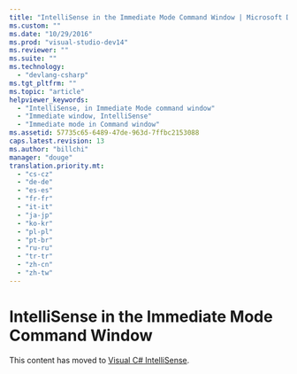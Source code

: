 ```yaml
---
title: "IntelliSense in the Immediate Mode Command Window | Microsoft Docs"
ms.custom: ""
ms.date: "10/29/2016"
ms.prod: "visual-studio-dev14"
ms.reviewer: ""
ms.suite: ""
ms.technology: 
  - "devlang-csharp"
ms.tgt_pltfrm: ""
ms.topic: "article"
helpviewer_keywords: 
  - "IntelliSense, in Immediate Mode command window"
  - "Immediate window, IntelliSense"
  - "Immediate mode in Command window"
ms.assetid: 57735c65-6489-47de-963d-7ffbc2153088
caps.latest.revision: 13
ms.author: "billchi"
manager: "douge"
translation.priority.mt: 
  - "cs-cz"
  - "de-de"
  - "es-es"
  - "fr-fr"
  - "it-it"
  - "ja-jp"
  - "ko-kr"
  - "pl-pl"
  - "pt-br"
  - "ru-ru"
  - "tr-tr"
  - "zh-cn"
  - "zh-tw"
---
```

# IntelliSense in the Immediate Mode Command Window
This content has moved to [Visual C# IntelliSense](../ide/visual-csharp-intellisense.md).